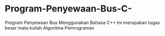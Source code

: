 # Program-Penyewaan-Bus-C-
Program Penyewaan Bus Menggunakan Bahasa C++
Ini merupakan tugas besar mata kuliah Algoritma Pemrograman
